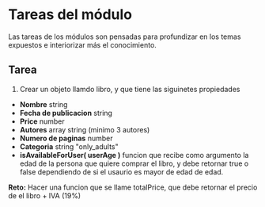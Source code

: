 # Tareas del módulo

Las tareas de los módulos son pensadas para profundizar en los temas expuestos e interiorizar más el conocimiento. 

## Tarea

1. Crear un objeto llamdo libro, y que tiene las siguinetes propiedades
 - **Nombre** string
 - **Fecha de publicacion** string
 - **Price** number
 - **Autores** array string (minimo 3 autores)
 - **Numero de paginas** number
 - **Categoria** string "only_adults"
 - **isAvailableForUser( userAge )** funcion que recibe como argumento la edad de la persona que quiere comprar el libro, y debe retornar true o false dependiendo de si el usaurio es mayor de edad de edad.

**Reto:** Hacer una funcion que se llame totalPrice, que debe retornar el precio de el libro + IVA (19%)